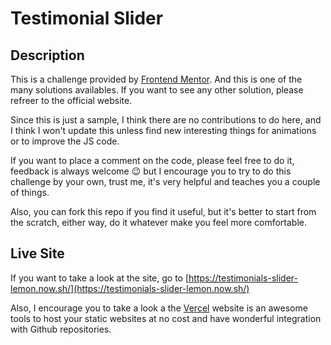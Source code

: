 # Testimonial Slider

## Description

This is a challenge provided by [Frontend Mentor](https://www.frontendmentor.io/). And this is one of the many solutions availables. If you want to see any other solution, please refreer to the official website.

Since this is just a sample, I think there are no contributions to do here, and I think I won't update this unless find new interesting things for animations or to improve the JS code.

If you want to place a comment on the code, please feel free to do it, feedback is always welcome 😉 but I encourage you to try to do this challenge by your own, trust me, it's very helpful and teaches you a couple of things.

Also, you can fork this repo if you find it useful, but it's better to start from the scratch, either way, do it whatever make you feel more comfortable.

## Live Site

If you want to take a look at the site, go to [https://testimonials-slider-lemon.now.sh/](https://testimonials-slider-lemon.now.sh/)

Also, I encourage you to take a look a the [Vercel](https://vercel.com/) website is an awesome tools to host your static websites at no cost and have wonderful integration with Github repositories.
